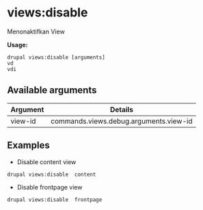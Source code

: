 # views:disable
Menonaktifkan View

**Usage:**
```
drupal views:disable [arguments]
vd
vdi
```

## Available arguments
Argument | Details
---------|-------------
view-id | commands.views.debug.arguments.view-id

## Examples
* Disable content view
```
drupal views:disable  content
```
* Disable frontpage view
```
drupal views:disable  frontpage
```
